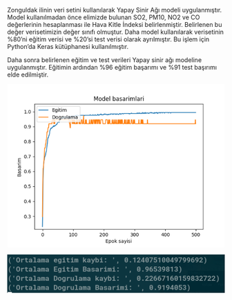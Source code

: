 
Zonguldak ilinin veri setini kullanılarak Yapay Sinir Ağı modeli uygulanmıştır. Model kullanılmadan önce elimizde bulunan SO2, PM10, NO2 ve CO değerlerinin hesaplanması ile Hava Kitle İndeksi belirlenmiştir. Belirlenen bu değer verisetimizin değer sınıfı olmuştur. Daha model kullanılarak verisetinin %80’ni eğitim verisi ve %20’si test verisi olarak ayrılmıştır. Bu işlem için Python’da Keras kütüphanesi kullanılmıştır.

Daha sonra belirlenen eğitim ve test verileri Yapay sinir ağı modeline uygulanmıştır. Eğitimin ardından %96 eğitim başarımı ve %91 test başırımı elde edilmiştir.

![](/screenshot/chart.png)

![](/screenshot/result.png)
